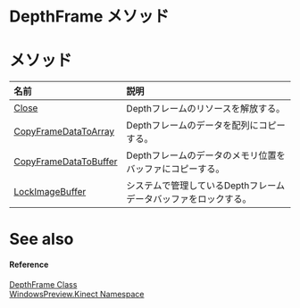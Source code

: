 DepthFrame メソッド  
==================  

<span id="publicmethodsSection"></span>

メソッド
=======  

<table>
<colgroup>
<col width="30%" />
<col width="60%" />
</colgroup>
<thead>
<tr class="header">
<th align="left">名前</th>
<th align="left">説明</th>
</tr>
</thead>
<tbody>
<tr class="odd">
<td align="left"><a href="DepthFrame_Class/Methods/Close_Method.md">Close</a></td>
<td align="left">Depthフレームのリソースを解放する。</td>
</tr>
<tr class="even">
<td align="left"><a href="DepthFrame_Class/Methods/CopyFrameDataToArray_Method.md">CopyFrameDataToArray</a></td>
<td align="left">Depthフレームのデータを配列にコピーする。</td>
</tr>
<tr class="odd">
<td align="left"><a href="DepthFrame_Class/Methods/CopyFrameDataToBuffer_Method.md">CopyFrameDataToBuffer</a></td>
<td align="left">Depthフレームのデータのメモリ位置をバッファにコピーする。</td>
</tr>
<tr class="even">
<td align="left"><a href="DepthFrame_Class/Methods/LockImageBuffer_Method.md">LockImageBuffer</a></td>
<td align="left">システムで管理しているDepthフレームデータバッファをロックする。</td>
</tr>
</tbody>
</table>


<span id="ID4EI"></span>

See also  
========  

<span id="ID4EK"></span>
#### Reference  

[DepthFrame Class](../DepthFrame_Class.md)  
 [WindowsPreview.Kinect Namespace](../../Kinect.md)  



<!--Please do not edit the data in the comment block below.-->
<!--
TOCTitle : DepthFrame Methods
RLTitle : DepthFrame Methods
KeywordK : DepthFrame class, methods
KeywordA : Methods.T:WindowsPreview.Kinect.DepthFrame
AssetID : Methods.T:WindowsPreview.Kinect.DepthFrame
Locale : en-us
CommunityContent : 1
TargetOS : Windows
TopicType : kbSyntax
DocSet : K4Wv2
ProjType : K4Wv2Proj
Technology : Kinect for Windows
Product : Kinect for Windows SDK v2
productversion : 20
-->
